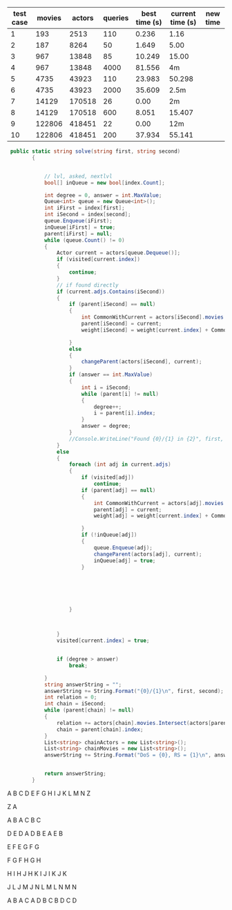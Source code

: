 | test case | movies | actors | queries | best time (s) | current time (s) | new time |
|-----------|--------|--------|---------|---------------|------------------|----------|
| 1         | 193    | 2513   | 110     | 0.236         | 1.16             |          |
| 2         | 187    | 8264   | 50      | 1.649         | 5.00             |          |
| 3         | 967    | 13848  | 85      | 10.249        | 15.00            |          |
| 4         | 967    | 13848  | 4000    | 81.556        | 4m               |          |
| 5         | 4735   | 43923  | 110     | 23.983        | 50.298           |          |
| 6         | 4735   | 43923  | 2000    | 35.609        | 2.5m             |          |
| 7         | 14129  | 170518 | 26      | 0.00          | 2m               |          |
| 8         | 14129  | 170518 | 600     | 8.051         | 15.407           |          |
| 9         | 122806 | 418451 | 22      | 0.00          | 12m              |          |
| 10        | 122806 | 418451 | 200     | 37.934        | 55.141           |          |



```c#
 public static string solve(string first, string second)
        {


            // lvl, asked, nextlvl   
            bool[] inQueue = new bool[index.Count];

            int degree = 0, answer = int.MaxValue;
            Queue<int> queue = new Queue<int>();
            int iFirst = index[first];
            int iSecond = index[second];
            queue.Enqueue(iFirst);
            inQueue[iFirst] = true;
            parent[iFirst] = null;
            while (queue.Count() != 0)
            {
                Actor current = actors[queue.Dequeue()];
                if (visited[current.index])
                {
                    continue;
                }
                // if found directly
                if (current.adjs.Contains(iSecond))
                {
                    if (parent[iSecond] == null)
                    {
                        int CommonWithCurrent = actors[iSecond].movies.Intersect(current.movies).Count();
                        parent[iSecond] = current;
                        weight[iSecond] = weight[current.index] + CommonWithCurrent;

                    }
                    else
                    {
                        changeParent(actors[iSecond], current);
                    }
                    if (answer == int.MaxValue)
                    {
                        int i = iSecond;
                        while (parent[i] != null)
                        {
                            degree++;
                            i = parent[i].index;
                        }
                        answer = degree;
                    }
                    //Console.WriteLine("Found {0}/{1} in {2}", first, second, answer);
                }
                else
                {
                    foreach (int adj in current.adjs)
                    {
                        if (visited[adj])
                            continue;
                        if (parent[adj] == null)
                        {
                            int CommonWithCurrent = actors[adj].movies.Intersect(current.movies).Count();
                            parent[adj] = current;
                            weight[adj] = weight[current.index] + CommonWithCurrent;

                        }
                        if (!inQueue[adj])
                        {
                            queue.Enqueue(adj);
                            changeParent(actors[adj], current);
                            inQueue[adj] = true;
                        }






                    }



                }
                visited[current.index] = true;


                if (degree > answer)
                    break;

            }
            string answerString = "";
            answerString += String.Format("{0}/{1}\n", first, second);
            int relation = 0;
            int chain = iSecond;
            while (parent[chain] != null)
            {
                relation += actors[chain].movies.Intersect(actors[parent[chain].index].movies).Count();
                chain = parent[chain].index;
            }
            List<string> chainActors = new List<string>();
            List<string> chainMovies = new List<string>();
            answerString += String.Format("DoS = {0}, RS = {1}\n", answer, relation);


            return answerString;
        }
```


A
B
C
D
E
F
G
H
I
J
K
L
M
N
Z

Z A

A B
A C
B C

D E
D A
D B
E A
E B

E F
E G
F G


F G
F H
G H

H I
H J
H K
I J
I K
J K

J L
J M
J N
L M
L N
M N

A B
A C
A D
B C
B D
C D


